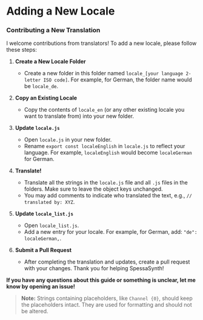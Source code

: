# Adding a New Locale

### Contributing a New Translation

I welcome contributions from translators! To add a new locale, please follow these steps:

1. **Create a New Locale Folder**
    - Create a new folder in this folder named `locale_[your language 2-letter ISO code]`. For example, for German, the folder name would be `locale_de`.

2. **Copy an Existing Locale**
    - Copy the contents of `locale_en` (or any other existing locale you want to translate from) into your new folder.

3. **Update `locale.js`**
    - Open `locale.js` in your new folder.
    - Rename `export const localeEnglish` in `locale.js` to reflect your language. For example, `localeEnglish` would become `localeGerman` for German.

4. **Translate!**
    - Translate all the strings in the `locale.js` file and all `.js` files in the folders. Make sure to leave the object keys unchanged.
    - You may add comments to indicate who translated the text, e.g., `// translated by: XYZ`.

5. **Update `locale_list.js`**
    - Open `locale_list.js`.
    - Add a new entry for your locale. For example, for German, add: `"de": localeGerman,`.

6. **Submit a Pull Request**
    - After completing the translation and updates, create a pull request with your changes. Thank you for helping SpessaSynth!

**If you have any questions about this guide or something is unclear, let me know by opening an issue!**

<!--don't use github !NOTE here as people might open this README in a text editor-->
> **Note:** Strings containing placeholders, like `Channel {0}`, should keep the placeholders intact. They are used for formatting and should not be altered.
